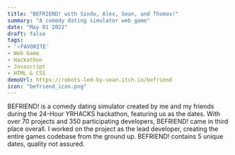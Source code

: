 ```yaml
---
title: "BEFRIEND! with Sindu, Alex, Sean, and Thomas!"
summary: "A comedy dating simulator web game"
date: "May 01 2022"
draft: false
tags:
- '⭐FAVORITE'
- Web Game
- Hackathon
- Javascript
- HTML & CSS
demoUrl: https://robots-led-by-sean.itch.io/befriend
icon: "befriend_icon.png"
---
```


BEFRIEND! is a comedy dating simulator created by me and my friends during the 24-Hour YRHACKS hackathon, featuring us as the dates. With over 70 projects and 350 participating developers, BEFRIEND! came in third place overall. I worked on the project as the lead developer, creating the entire games codebase from the ground up. BEFRIEND! contains 5 unique dates, quality not assured.
